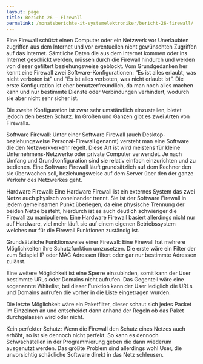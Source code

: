 ```yaml
---
layout: page
title: Bericht 26 – Firewall
permalink: /monatsberichte-it-systemelektroniker/bericht-26-firewall/
---
```


Eine Firewall schützt einen Computer oder ein Netzwerk vor Unerlaubten zugriffen aus dem Internet und vor eventuellen nicht gewünschten Zugriffen auf das Internet. Sämtliche Daten die aus dem Internet kommen oder ins Internet geschickt werden, müssen durch die Firewall hindurch und werden von dieser gefiltert beziehungsweise geblockt. Vom Grundgedanken her kennt eine Firewall zwei Software-Konfigurationen:
“Es ist alles erlaubt, was nicht verboten ist” und “Es ist alles verboten, was nicht erlaubt ist”. Die erste Konfiguration ist eher benutzerfreundlich, da man noch alles machen kann und nur bestimmte Dienste oder Verbindungen verhindert, wodurch sie aber nicht sehr sicher ist.

Die zweite Konfiguration ist zwar sehr umständlich einzustellen, bietet jedoch den besten Schutz.
Im Großen und Ganzen gibt es zwei Arten von Firewalls.

Software Firewall: Unter einer Software Firewall (auch Desktop- beziehungsweise Personal-Firewall genannt) versteht man eine Software die den Netzwerkverkehr regelt. Diese Art ist wird meistens für kleine Unternehmens-Netzwerke oder private Computer verwendet. Je nach Umfang und Grundkonfiguration sind sie relativ einfach einzurichten und zu bedienen. Eine Software Firewall läuft grundsätzlich auf dem Rechner den sie überwachen soll, beziehungsweise auf dem Server über den der ganze Verkehr des Netzwerkes geht.

Hardware Firewall: Eine Hardware Firewall ist ein externes System das zwei Netze auch physisch voneinander trennt. Sie ist der Software Firewall in jedem gemeinsamen Punkt überlegen, da eine physische Trennung der beiden Netze besteht, hierdurch ist es auch deutlich schwieriger die Firewall zu manipulieren. Eine Hardware Firewall basiert allerdings nicht nur auf Hardware, viel mehr läuft sie auf einem eigenen Betriebssystem welches nur für die Firewall Funktionen zuständig ist.

Grundsätzliche Funktionsweise einer Firewall: Eine Firewall hat mehrere Möglichkeiten ihre Schutzfunktion umzusetzen. Die erste wäre ein Filter der zum Beispiel IP oder MAC Adressen filtert oder gar nur bestimmte Adressen zulässt.

Eine weitere Möglichkeit ist eine Sperre einzubinden, somit kann der User bestimmte URLs oder Domains nicht aufrufen. Das Gegenteil wäre eine sogenannte Whitelist, bei dieser Funktion kann der User lediglich die URLs und Domains aufrufen die vorher in die Liste eingetragen wurden.

Die letzte Möglichkeit wäre ein Paketfilter, dieser schaut sich jedes Packet im Einzelnen an und entscheidet dann anhand der Regeln ob das Paket durchgelassen wird oder nicht.

Kein perfekter Schutz: Wenn die Firewall den Schutz eines Netzes auch erhöht, so ist sie dennoch nicht perfekt. So kann es dennoch Schwachstellen in der Programmierung geben die dann wiederum ausgenutzt werden. Das größte Problem sind allerdings wohl User, die unvorsichtig schädliche Software direkt in das Netz schleusen.